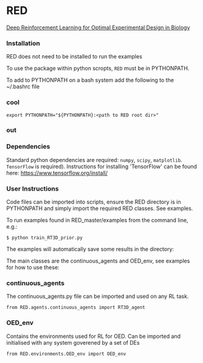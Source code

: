 # RED
[Deep Reinforcement Learning for Optimal Experimental Design in Biology](https://www.biorxiv.org/content/10.1101/2022.05.09.491138.abstract)

### Installation

RED does not need to be installed to run the examples 

To use the package within python scropts, `RED` must be in PYTHONPATH.

To add to PYTHONPATH on a bash system add the following to the ~/.bashrc file
### cool
```console
export PYTHONPATH="${PYTHONPATH}:<path to RED root dir>"
```
### out

### Dependencies
Standard python dependencies are required: `numpy`, `scipy`, `matplotlib`.  `TensorFlow` is required). Instructions for installing 'TensorFlow' can be found here:
 https://www.tensorflow.org/install/

### User Instructions
Code files can be imported into scripts, ensure the RED directory is in PYTHONPATH and simply import the required RED classes. See examples.

To run examples found in RED_master/examples from the command line, e.g.:

```console
$ python train_RT3D_prior.py 
```

The examples will automatically save some results in the directory:


The main classes are the continuous_agents and OED_env, see examples for how to use these:

### continuous_agents
The continuous_agents.py file can be imported and used on any RL task.
```console
from RED.agents.continuous_agents import RT3D_agent
```

### OED_env
Contains the environments used for RL for OED. Can be imported and initialised with any system goverened by a set of DEs

```console
from RED.environments.OED_env import OED_env
```
